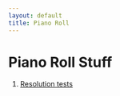 ```yaml
---
layout: default
title: Piano Roll
---
```


<h1> Piano Roll Stuff </h1>

<ol>
<li> <a href="resolution">Resolution tests</a>
</ol>

